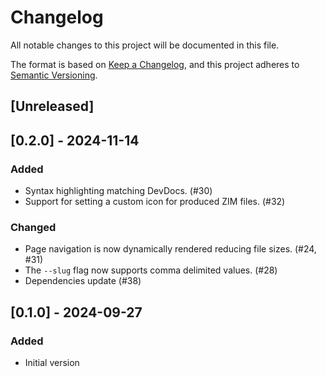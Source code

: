 # Changelog

All notable changes to this project will be documented in this file.

The format is based on [Keep a Changelog](https://keepachangelog.com/en/1.0.0/),
and this project adheres to [Semantic Versioning](https://semver.org/spec/v2.0.0.html).

## [Unreleased]

## [0.2.0] - 2024-11-14

### Added

- Syntax highlighting matching DevDocs. (#30)
- Support for setting a custom icon for produced ZIM files. (#32)

### Changed

- Page navigation is now dynamically rendered reducing file sizes. (#24, #31)
- The `--slug` flag now supports comma delimited values. (#28)
- Dependencies update (#38)

## [0.1.0] - 2024-09-27

### Added

- Initial version
